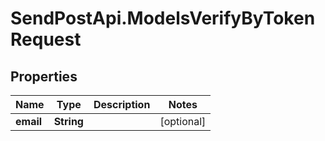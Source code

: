# SendPostApi.ModelsVerifyByTokenRequest

## Properties
Name | Type | Description | Notes
------------ | ------------- | ------------- | -------------
**email** | **String** |  | [optional] 
